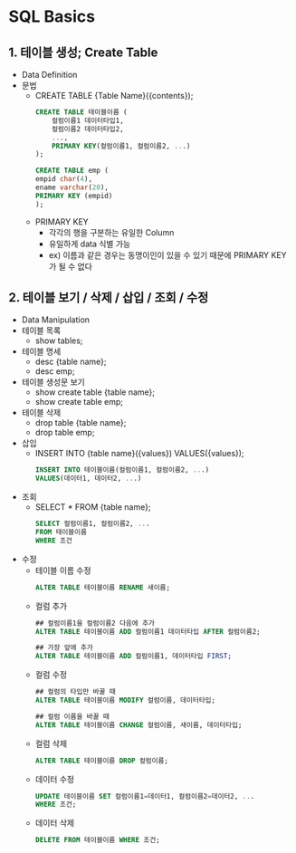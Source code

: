 # SQL Basics

## 1. 테이블 생성; Create Table
- Data Definition
- 문법
    - CREATE TABLE {Table Name}({contents});
        ```SQL
        CREATE TABLE 테이블이름 (
            컬럼이름1 데이터타입1,
            컬럼이름2 데이터타입2,
            ...,
            PRIMARY KEY(컬럼이름1, 컬럼이름2, ...)
        );
        ```
        ```SQL
        CREATE TABLE emp (
        empid char(4),
        ename varchar(20),
        PRIMARY KEY (empid)
        );
        ```
    - PRIMARY KEY
        - 각각의 행을 구분하는 유일한 Column
        - 유일하게 data 식별 가능
        - ex) 이름과 같은 경우는 동명이인이 있을 수 있기 때문에 PRIMARY KEY가 될 수 없다

## 2. 테이블 보기 / 삭제 / 삽입 / 조회 / 수정
- Data Manipulation
- 테이블 목록
    - show tables;
- 테이블 명세
    - desc {table name};
    - desc emp;
- 테이블 생성문 보기
    - show create table {table name};
    - show create table emp;
- 테이블 삭제
    - drop table {table name};
    - drop table emp;
- 삽입
    - INSERT INTO {table name}({values}) VALUES({values});
        ```sql
        INSERT INTO 테이블이름(컬럼이름1, 컬럼이름2, ...)
        VALUES(데이터1, 데이터2, ...)
        ```
- 조회
    - SELECT * FROM {table name};
        ```sql
        SELECT 컬럼이름1, 컬럼이름2, ...
        FROM 테이블이름
        WHERE 조건
        ```
- 수정
    - 테이블 이름 수정
        ```sql
        ALTER TABLE 테이블이름 RENAME 새이름;
        ```
    - 컬럼 추가
        ```sql
        ## 컬럼이름1을 컬럼이름2 다음에 추가
        ALTER TABLE 테이블이름 ADD 컬럼이름1 데이터타입 AFTER 컬럼이름2;

        ## 가장 앞에 추가
        ALTER TABLE 테이블이름 ADD 컬럼이름1, 데이터타입 FIRST;
        ```
    - 컬럼 수정
        ```sql
        ## 컬럼의 타입만 바꿀 때
        ALTER TABLE 테이블이름 MODIFY 컬럼이름, 데이터타입;

        ## 컬럼 이름을 바꿀 때
        ALTER TABLE 테이블이름 CHANGE 컬럼이름, 새이름, 데이터타입;
        ```
    - 컬럼 삭제
        ```sql
        ALTER TABLE 테이블이름 DROP 컬럼이름; 
        ```
    - 데이터 수정
        ```sql
        UPDATE 테이블이름 SET 컬럼이름1=데이터1, 컬럼이름2=데이터2, ...
        WHERE 조건;
        ```
    - 데이터 삭제
        ```sql
        DELETE FROM 테이블이름 WHERE 조건;
        ```